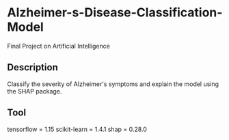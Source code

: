 # Alzheimer-s-Disease-Classification-Model
Final Project on Artificial Intelligence
## Description
Classify the severity of Alzheimer's symptoms and explain the model using the SHAP package.
## Tool
tensorflow = 1.15
scikit-learn = 1.4.1
shap = 0.28.0
